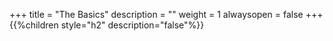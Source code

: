 +++
title = "The Basics"
description = ""
weight = 1
alwaysopen = false
+++
{{%children style="h2" description="false"%}}
